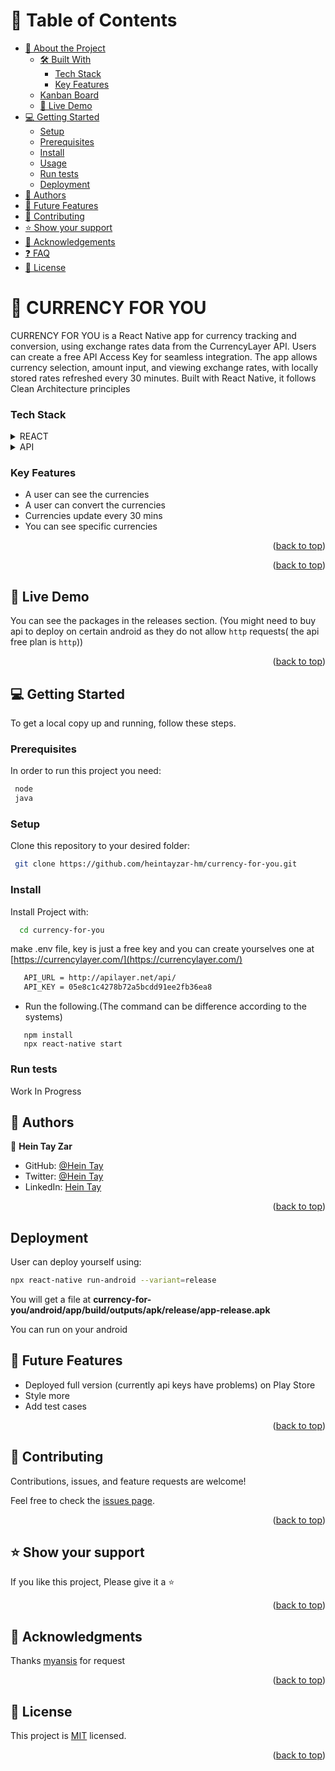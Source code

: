 
<a name="readme-top"></a>

<!-- TABLE OF CONTENTS -->

# 📗 Table of Contents

- [📖 About the Project](#about-project)
  - [🛠 Built With](#built-with)
    - [Tech Stack](#tech-stack)
    - [Key Features](#key-features)
  - [Kanban Board](#kanban-board)
  - [🚀 Live Demo](#live-demo)
- [💻 Getting Started](#getting-started)
  - [Setup](#setup)
  - [Prerequisites](#prerequisites)
  - [Install](#install)
  - [Usage](#usage)
  - [Run tests](#run-tests)
  - [Deployment](#triangular_flag_on_post-deployment)
- [👥 Authors](#authors)
- [🔭 Future Features](#future-features)
- [🤝 Contributing](#contributing)
- [⭐️ Show your support](#support)
- [🙏 Acknowledgements](#acknowledgements)
- [❓ FAQ](#faq)
- [📝 License](#license)

<!-- PROJECT DESCRIPTION -->

# 📖 CURRENCY FOR YOU <a name="about-project"></a>

CURRENCY FOR YOU is a React Native app for currency tracking and conversion, using exchange rates data from the CurrencyLayer API. Users can create a free API Access Key for seamless integration. The app allows currency selection, amount input, and viewing exchange rates, with locally stored rates refreshed every 30 minutes. Built with React Native, it follows Clean Architecture principles 

### Tech Stack <a name="tech-stack"></a>


<details>
  <summary>REACT</summary>
  <ul>
    <li><a href="https://reactnative.dev/">React</a></li>
    <li><a href="https://redux.js.org/">Redux</a></li>
  </ul>
</details>

<details>
  <summary>API</summary>
  <ul>
      <li><a href="https://www.currencylayer.com/">currencylayer.com</a></li>

  </ul>
</details>


### Key Features <a name="key-features"></a>

- A user can see the currencies
- A user can convert the currencies
- Currencies update every 30 mins
- You can see specific currencies

<p align="right">(<a href="#readme-top">back to top</a>)</p>

<p align="right">(<a href="#readme-top">back to top</a>)</p>

<!-- LIVE DEMO -->

## 🚀 Live Demo <a name="live-demo"></a>

You can see the packages in the releases section. (You might need to buy api to deploy on certain android as they do not allow `http` requests( the api free plan is `http`)) 
<p align="right">(<a href="#readme-top">back to top</a>)</p>

<!-- GETTING STARTED -->

## 💻 Getting Started <a name="getting-started"></a>

To get a local copy up and running, follow these steps.

### Prerequisites

In order to run this project you need:

```sh
 node
 java
```

### Setup

Clone this repository to your desired folder:

```sh
 git clone https://github.com/heintayzar-hm/currency-for-you.git
```

### Install

Install Project with:

```sh
  cd currency-for-you
```
make .env file, key is just a free key and you can create yourselves one at [https://currencylayer.com/](https://currencylayer.com/)
```sh
   API_URL = http://apilayer.net/api/
   API_KEY = 05e8c1c4278b72a5bcdd91ee2fb36ea8
```

- Run the following.(The command can be difference according to the systems)

```
   npm install
   npx react-native start
```

### Run tests

Work In Progress

## 👥 Authors <a name="authors"></a>

👤 **Hein Tay Zar**

- GitHub: [@Hein Tay](https://github.com/heintayzar-hm)
- Twitter: [@Hein Tay](https://twitter.com/heintayzarhm)
- LinkedIn: [Hein Tay](https://www.linkedin.com/in/hein-tay-zar)

<p align="right">(<a href="#readme-top">back to top</a>)</p>

## Deployment

User can deploy yourself using:

```sh
npx react-native run-android --variant=release
```

You will get a file at <b>currency-for-you/android/app/build/outputs/apk/release/app-release.apk</b>

You can run on your android

<!-- FUTURE FEATURES -->

 ## 🔭 Future Features <a name="future-features"></a>

- Deployed full version (currently api keys have problems) on Play Store
- Style more
- Add test cases

<p align="right">(<a href="#readme-top">back to top</a>)</p>

<!-- CONTRIBUTING -->

## 🤝 Contributing <a name="contributing"></a>

Contributions, issues, and feature requests are welcome!

Feel free to check the [issues page](../../issues/).

<p align="right">(<a href="#readme-top">back to top</a>)</p>

<!-- SUPPORT -->

 ## ⭐️ Show your support <a name="support"></a>

If you like this project, Please give it a ⭐️

<p align="right">(<a href="#readme-top">back to top</a>)</p>

<!-- ACKNOWLEDGEMENTS -->

 ## 🙏 Acknowledgments <a name="acknowledgements"></a>

 Thanks [myansis](https://myansis.com/) for request

<p align="right">(<a href="#readme-top">back to top</a>)</p>

## 📝 License <a name="license"></a>

This project is [MIT](./LICENSE) licensed.

<p align="right">(<a href="#readme-top">back to top</a>)</p>

